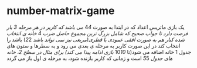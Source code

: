 # number-matrix-game
یک بازی ماتریس اعداد که در ابتدا به صورت 4*4 می باشد که کاربر در هر مرحله 3 بار فرصت دارد تا جواب صحیح که شامل بزرگ ترین مجموع حاصل ضرب 4 خانه ی انتخاب شده کنار هم به صورت افقی عمودی یا قطری(مربعی نیز نمی تواند باشد 2*2) باشد را انتخاب کند در این صورت کاربر به مرحله ی بعدی می رود و به سطرها و ستون های جدول 1 خانه اضافه می شود(تا 10*10 بازی ادامه پیدا می کند) برای مثال در سطح 2، خانه های جدول 5*5 است و زمانی که کاربر بازنده شود، به مرحله ی اول باز می گردد

